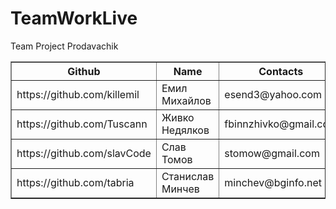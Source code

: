 # TeamWorkLive

Team Project Prodavachik

<table border="1">
  <tr>
    <th>Github</th>
    <th>Name</th>
    <th>Contacts</th>
  </tr>
  <tr>
    <td>https://github.com/killemil</td>
    <td>Емил Михайлов</td>
    <td>esend3@yahoo.com</td>
  </tr>
  <tr>
    <td>https://github.com/Tuscann </td>
    <td>Живко Недялков</td>
    <td>fbinnzhivko@gmail.com</td>
  </tr>
  <tr>
    <td>https://github.com/slavCode</td>
    <td>Слав Томов</td>
    <td>stomow@gmail.com</td>
  </tr>
  <tr>
    <td>https://github.com/tabria</td>
    <td>Станислав Минчев</td>
    <td>minchev@bginfo.net</td>
  </tr>
  
</table>

